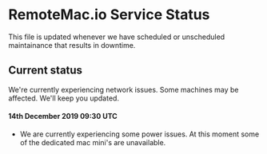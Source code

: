 # RemoteMac.io Service Status

This file is updated whenever we have scheduled or unscheduled maintainance that results in downtime.

## Current status
We're currently experiencing network issues. Some machines may be affected. We'll keep you updated.
   
     
#### 14th December 2019 09:30 UTC
- We are currently experiencing some power issues. At this moment some of the dedicated mac mini's are unavailable.
